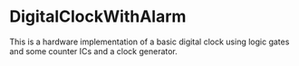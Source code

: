 # DigitalClockWithAlarm
This is a hardware implementation of a basic digital clock using logic gates and some counter ICs and a clock generator.

